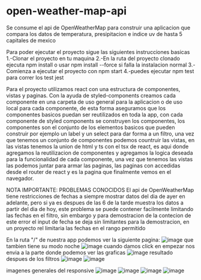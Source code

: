 # open-weather-map-api
Se consume el api de OpenWeatherMap para construir una aplicacion que compara los datos de temperatura, presipitacion e indice uv de hasta 5 capitales de mexico

Para poder ejecutar el proyecto sigue las siguientes instrucciones basicas
1.-Clonar el proyecto en tu maquina
2.-En la ruta del proyecto clonado ejecuta npm install o usar npm install --force si falla la instalacion normal
3.-Comienza a ejecutar el proyecto con npm start
4.-puedes ejecutar npm test para correr los test jest

Para el proyecto utilizamos react con una estructura de componentes, vistas y paginas. Con la ayuda de styled-components creamos cada componente en una carpeta de uso general para la aplicacion o de uso local para cada componente, de esta forma aseguramos que los componentes basicos puedan ser reutilizados en toda la app, con cada componente de styled components se construyen los componentes, los componentes son el conjunto de los elementos basicos que pueden construir por ejemplo un label y un select para dar forma a un filtro, una vez que tenemos un conjunto de componentes podemos countruir las vistas, en las vistas tenemos la union de html y ts con el tsx de react, es aqui donde agregamos la reutilizacion de componentes y agregamos la logica deseada para la funcionalidad de cada componente, una vez que tenemos las vistas las podemos juntar para armar las paginas, las paginas con accedidas desde el router de react y es la pagina que finalmente vemos en el navegador.

NOTA IMPORTANTE:
PROBLEMAS CONOCIDOS
El api de OpenWeatherMap tiene restricciones de fechas a siempre mostrar datos del dia de ayer en adelante, pero si ya es despues de las 6 de la tarde muestra los datos a partir del dia de hoy, este problema se puede contener facilmente limitando las fechas en el filtro, sin embargo y para demostracion de la contecion de este error el input de fecha se deja sin limitantes para la demostracion, en un proyecto rel limitaria las fechas en el rango permitido

En la ruta "/" de nuestra app podemos ver la siguiente pagina:
![image](https://github.com/Gabotol/open-weather-map-api/assets/91835413/4912da23-6ee5-4301-a092-8c1c25bdf7ca)
que tambien tiene su modo noche
![image](https://github.com/Gabotol/open-weather-map-api/assets/91835413/dda19b78-a7ce-4f54-8495-df0d8202582a)
cuando damos click en empezar nos envia a la parte donde podemos ver las graficas
![image](https://github.com/Gabotol/open-weather-map-api/assets/91835413/5eb69188-9092-4fe2-9380-00cbf9ff363b)
resultado despues de los filtros
![image](https://github.com/Gabotol/open-weather-map-api/assets/91835413/6535fe4c-0a84-407d-81b5-ff5221eeaa84)
![image](https://github.com/Gabotol/open-weather-map-api/assets/91835413/4a2fb794-af93-4fa4-8e12-8ddcc876ae11)

imagenes generales del responsive
![image](https://github.com/Gabotol/open-weather-map-api/assets/91835413/f559a23a-5ff0-463f-8bdb-7427b6dcb828)
![image](https://github.com/Gabotol/open-weather-map-api/assets/91835413/b23c3371-e0b8-4ded-a5e0-0a3345e6cebd)
![image](https://github.com/Gabotol/open-weather-map-api/assets/91835413/1c619d37-e38f-4090-849f-3a308afb2fb2)
![image](https://github.com/Gabotol/open-weather-map-api/assets/91835413/6807e08c-c6da-41f2-9b0b-ca43351c708e)






